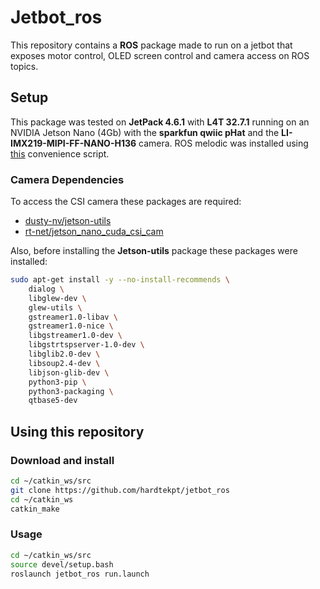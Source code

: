 # Jetbot_ros

This repository contains a **ROS** package made to run on a jetbot that exposes motor control, OLED screen control and camera access on ROS topics.

## Setup

This package was tested on **JetPack 4.6.1** with **L4T 32.7.1** running on an NVIDIA Jetson Nano (4Gb) with the **sparkfun qwiic pHat** and the **LI-IMX219-MIPI-FF-NANO-H136** camera. ROS melodic was installed using [this](https://github.com/jetsonhacks/installROS) convenience script.

### Camera Dependencies

To access the CSI camera these packages are required:

- [dusty-nv/jetson-utils](https://github.com/dusty-nv/jetson-utils)
- [rt-net/jetson_nano_cuda_csi_cam](https://github.com/rt-net/jetson_nano_cuda_csi_cam_ros)

Also, before installing the **Jetson-utils** package these packages were installed:

```bash
sudo apt-get install -y --no-install-recommends \
    dialog \
    libglew-dev \
    glew-utils \
    gstreamer1.0-libav \
    gstreamer1.0-nice \
    libgstreamer1.0-dev \
    libgstrtspserver-1.0-dev \
    libglib2.0-dev \
    libsoup2.4-dev \
    libjson-glib-dev \
    python3-pip \
    python3-packaging \
    qtbase5-dev
```

## Using this repository

### Download and install

```bash
cd ~/catkin_ws/src
git clone https://github.com/hardtekpt/jetbot_ros
cd ~/catkin_ws
catkin_make
```

### Usage

```bash
cd ~/catkin_ws/src
source devel/setup.bash
roslaunch jetbot_ros run.launch
```